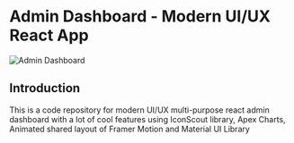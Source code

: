 # Admin Dashboard - Modern UI/UX React App
![Admin Dashboard](https://i.ibb.co/LzYqLCF/K7v-Ho-Uw-Cla-M-HD.jpg)

## Introduction
This is a code repository for modern UI/UX multi-purpose react admin dashboard with a lot of cool features using IconScout library, Apex Charts, Animated shared layout of Framer Motion and Material UI Library
